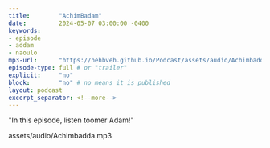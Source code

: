 ```yaml
---
title:        "AchimBadam"
date:         2024-05-07 03:00:00 -0400
keywords:
- episode
- addam
- naoulo
mp3-url:      "https://hehbveh.github.io/Podcast/assets/audio/Achimbadda.mp3"
episode-type: full # or "trailer"
explicit:     "no"
block:        "no" # no means it is published
layout: podcast
excerpt_separator: <!--more-->
---
```

<!--more-->

"In this episode, listen toomer Adam!"


assets/audio/Achimbadda.mp3
